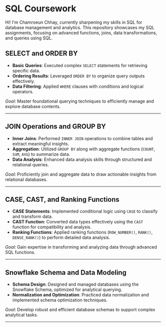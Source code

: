 # SQL Coursework

Hi! I'm Chamroeun Chhay, currently sharpening my skills in SQL for database management and analytics. This repository showcases my SQL assignments, focusing on advanced functions, joins, data transformations, and queries using SQL.

## SELECT and ORDER BY

- **Basic Queries**: Executed complex `SELECT` statements for retrieving specific data.
- **Ordering Results**: Leveraged `ORDER BY` to organize query outputs effectively.
- **Data Filtering**: Applied `WHERE` clauses with conditions and logical operators.

*Goal*: Master foundational querying techniques to efficiently manage and explore database contents.

---

## JOIN Operations and GROUP BY

- **Inner Joins**: Performed `INNER JOIN` operations to combine tables and extract meaningful insights.
- **Aggregation**: Utilized `GROUP BY` along with aggregate functions (`COUNT`, `SUM`, `AVG`) to summarize data.
- **Data Analysis**: Enhanced data analysis skills through structured and relational queries.

*Goal*: Proficiently join and aggregate data to draw actionable insights from relational databases.

---

## CASE, CAST, and Ranking Functions

- **CASE Statements**: Implemented conditional logic using `CASE` to classify and transform data.
- **CAST Function**: Converted data types effectively using the `CAST` function for compatibility and analysis.
- **Ranking Functions**: Applied ranking functions (`ROW_NUMBER()`, `RANK()`, `DENSE_RANK()`) to perform detailed data analysis.

*Goal*: Gain expertise in transforming and analyzing data through advanced SQL functions.

---

## Snowflake Schema and Data Modeling

- **Schema Design**: Designed and managed databases using the Snowflake Schema, optimized for analytical querying.
- **Normalization and Optimization**: Practiced data normalization and implemented schema optimization techniques.

*Goal*: Develop robust and efficient database schemas to support complex analytical tasks.

---
